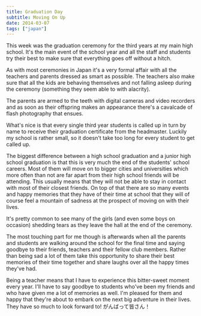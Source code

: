 ```yaml
---
title: Graduation Day
subtitle: Moving On Up
date: 2014-03-07
tags: ["japan"]
---
```

This week was the graduation ceremony for the third years at my main high school. It's the main event of the school year and all the staff and students try their best to make sure that everything goes off without a hitch.

As with most ceremonies in Japan it's a very formal affair with all the teachers and parents dressed as smart as possible. The teachers also make sure that all the kids are behaving themselves and not falling asleep during the ceremony (something they seem able to with alacrity).

The parents are armed to the teeth with digital cameras and video recorders and as soon as their offspring makes an appearance there's a cavalcade of flash photography that ensues.

What's nice is that every single third year students is called up in turn by name to receive their graduation certificate from the headmaster. Luckily my school is rather small, so it doesn't take too long for every student to get called up.

The biggest difference between a high school graduation and a junior high school graduation is that this is very much the end of the students' school careers. Most of them will move on to bigger cities and universities which more often than not are far apart from their high school friends will be attending. This usually means that they will not be able to stay in contact with most of their closest friends. On top of that there are so many events and happy memories that they have of their time at school that they will of course feel a mountain of sadness at the prospect of moving on with their lives.

It's pretty common to see many of the girls (and even some boys on occasion) shedding tears as they leave the hall at the end of the ceremony.

The most touching part for me though is afterwards when all the parents and students are walking around the school for the final time and saying goodbye to their friends, teachers and their fellow club members. Rather than being sad a lot of them take this opportunity to share their best memories of their time together and share laughs over all the happy times they've had.

Being a teacher means that I have to experience this bitter-sweet moment every year. I'll have to say goodbye to students who've been my friends and who have given me a lot of memories as well. I'm pleased for them and happy that they're about to embark on the next big adventure in their lives. They have so much to look forward to! がんばって皆さん！
